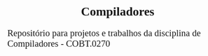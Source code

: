 <h1 style="font-family: Times;text-align: center; font-weight: bold;"> Compiladores</h1>

<p style="font-family: Times;font-size: 1.3rem"> Repositório para projetos e trabalhos da disciplina de Compiladores - COBT.0270</p>

